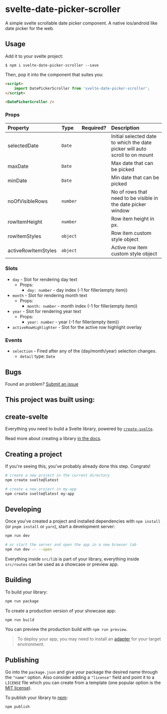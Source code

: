 # svelte-date-picker-scroller

A simple svelte scrollable date picker component. A native ios/android like date picker for the web.

## Usage
Add it to your svelte project:
```shell
$ npm i svelte-date-picker-scroller --save
```

Then, pop it into the component that suites you:
```html
<script>
	import DatePickerScroller from 'svelte-date-picker-scroller';
</script>

<DatePickerScroller />
```
### Props

| Property          | Type                                              | Required?  | Description  |
| :---------------- | :------------------------------------------------ | :-------: | :------------------------------------------------------------------------------------------------------------------------------------------------------------------------------------------------------------------------------------------------------------------------------------------------------------------------------------------------------------------------------------------------------------------------------------ |
| selectedDate             | `Date`                             |          | Initial selected date to which the date picker will auto scroll to on mount                                                                                                                                                                                                                                                                                                                      |
| maxDate            |  `Date`                              |          | Max date that can be picked                                                                                                                                                                                                                                                                                                                       |
| minDate         | `Date`                                          |          | Min date that can be picked                                                                                                                                                                                                                                                                                                                                                                                                |
| noOfVisibleRows          | `number` |          | No of rows that need to be visible in the date picker window                                                                                                                                                                                                            |
| rowItemHeight   | `number`                                          |           | Row item height in px.                                                                                                                                                                                                                                                                                                                           |
| rowItemStyles      | `object`                                          |           | Row item custom style object                                                                                                                                                                                                                                                                                                                                            |
| activeRowItemStyles     | `object`                                          |           | Active row item custom style object                                                                                                                                                                                                                                                                                                                                                                         |

### Slots

- `day` - Slot for rendering day text
  - Props:
    - `day: number` - day index (-1 for filler(empty item))
- `month` - Slot for rendering month text
  - Props:
    - `month: number` - month index (-1 for filler(empty item))
- `year` - Slot for rendering year text
  - Props:
    - `year: number` - year (-1 for filler(empty item))
- `activeRowHighlighter` - Slot for the active row highlight overlay

### Events

- `selection` - Fired after any of the (day/month/year) selection changes.
  - `detail` type: `Date` 


## Bugs
Found an problem? [Submit an issue](https://github.com/jayeshpatil594/svelte-date-picker-scroller/issues/new)

## This project was built using:

## create-svelte

Everything you need to build a Svelte library, powered by [`create-svelte`](https://github.com/sveltejs/kit/tree/main/packages/create-svelte).

Read more about creating a library [in the docs](https://kit.svelte.dev/docs/packaging).

## Creating a project

If you're seeing this, you've probably already done this step. Congrats!

```bash
# create a new project in the current directory
npm create svelte@latest

# create a new project in my-app
npm create svelte@latest my-app
```

## Developing

Once you've created a project and installed dependencies with `npm install` (or `pnpm install` or `yarn`), start a development server:

```bash
npm run dev

# or start the server and open the app in a new browser tab
npm run dev -- --open
```

Everything inside `src/lib` is part of your library, everything inside `src/routes` can be used as a showcase or preview app.

## Building

To build your library:

```bash
npm run package
```

To create a production version of your showcase app:

```bash
npm run build
```

You can preview the production build with `npm run preview`.

> To deploy your app, you may need to install an [adapter](https://kit.svelte.dev/docs/adapters) for your target environment.

## Publishing

Go into the `package.json` and give your package the desired name through the `"name"` option. Also consider adding a `"license"` field and point it to a `LICENSE` file which you can create from a template (one popular option is the [MIT license](https://opensource.org/license/mit/)).

To publish your library to [npm](https://www.npmjs.com):

```bash
npm publish
```
